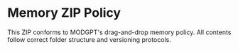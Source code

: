 # Memory ZIP Policy

This ZIP conforms to MODGPT's drag-and-drop memory policy. All contents follow correct folder structure and versioning protocols.